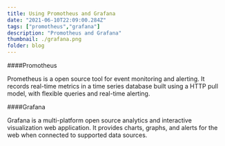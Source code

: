 ```yaml
---
title: Using Promotheus and Grafana
date: "2021-06-10T22:09:00.284Z"
tags: ["promotheus","grafana"]
description: "Promotheus and Grafana"
thumbnail: ./grafana.png
folder: blog
---
```




####Promotheus

Prometheus is a open source tool for event monitoring and alerting. It records real-time metrics in a time series database built using a HTTP pull model, with flexible queries and real-time alerting.


####Grafana

Grafana is a multi-platform open source analytics and interactive visualization web application. It provides charts, graphs, and alerts for the web when connected to supported data sources.